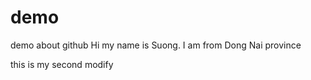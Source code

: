 # demo
demo about github
Hi my name is Suong. I am from Dong Nai province

this is my second modify
